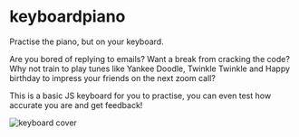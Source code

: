 # keyboardpiano
Practise the piano, but on your keyboard. 

Are you bored of replying to emails? Want a break from cracking the code? Why not train to play tunes like Yankee Doodle, Twinkle Twinkle and Happy birthday to impress your friends on the next zoom call?

This is a basic JS keyboard for you to practise, you can even test how accurate you are and get feedback!

![keyboard cover](https://github.com/negomi-e/keyboardpiano/master/Keyboard_cover.jpg?raw=true)
